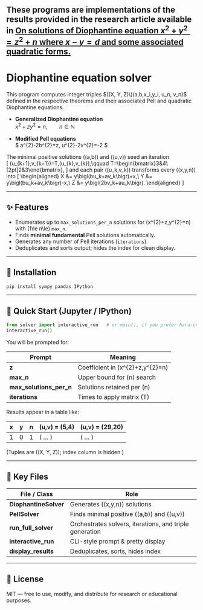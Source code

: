 ## These programs are implementations of the results provided in the research article available in **[On solutions of Diophantine equation $x^2 + y^2 = z^2 + n$ where $x-y = d$ and some associated quadratic forms.](https://papers.ssrn.com/sol3/papers.cfm?abstract_id=5268380)**

# Diophantine equation solver 

This program computes integer triples $((X, Y, Z)\)(a,b,x_i,y_i, u_n, v_n)$ defined in the respective theorems and their associated Pell and quadratic Diophantine equations. 

- **Generalized Diophantine equation**  
  $x^{2}+zy^{2}=n,\qquad n\in\mathbb{N}$

- **Modified Pell equations**  
  $ a^{2}-2b^{2}=z, u^{2}-2v^{2}=-2 $

The minimal positive solutions \((a,b)\) and \((u,v)\) seed an iteration  
\[
(u_{k+1},v_{k+1})=T\,(u_{k},v_{k}),\qquad 
T=\begin{bmatrix}3&4\\[2pt]2&3\end{bmatrix},
\]
and each pair \((u_k,v_k)\) transforms every \((x,y,n)\) into
\[
\begin{aligned}
X &= y\bigl(bu_k+av_k\bigr)+x,\\
Y &= y\bigl(bu_k+av_k\bigr)-x,\\
Z &= y\bigl(2bv_k+au_k\bigr).
\end{aligned}
\]

---

## ✨ Features

- Enumerates up to `max_solutions_per_n` solutions for \(x^{2}+z\,y^{2}=n\) with \(1\le n\le\) `max_n`.
- Finds **minimal fundamental** Pell solutions automatically.
- Generates any number of Pell iterations (`iterations`).
- Deduplicates and sorts output; hides the index for clean display.

---

## 🔧 Installation

```bash
pip install sympy pandas IPython
```

---

## 🚀 Quick Start (Jupyter / IPython)

```python
from solver import interactive_run   # or main(), if you prefer hard-coded defaults
interactive_run()
```

You will be prompted for:

| Prompt | Meaning |
|--------|---------|
| **z** | Coefficient in \(x^{2}+z\,y^{2}=n\) |
| **max_n** | Upper bound for \(n\) search |
| **max_solutions_per_n** | Solutions retained per \(n\) |
| **iterations** | Times to apply matrix \(T\) |

Results appear in a table like:

| x | y | n | (u,v) = (5,4) | (u,v) = (29,20) |
|---|---|----|--------------|-----------------|
| 1 | 0 | 1  | ( … )        | ( … )           |

(Tuples are \((X, Y, Z)\); index column is hidden.)

---

## 📂 Key Files

| File / Class | Role |
|--------------|------|
| **DiophantineSolver** | Generates \((x,y,n)\) solutions |
| **PellSolver**        | Finds minimal positive \((a,b)\) and \((u,v)\) |
| **run_full_solver**   | Orchestrates solvers, iterations, and triple generation |
| **interactive_run**   | CLI-style prompt & pretty display |
| **display_results**   | Deduplicates, sorts, hides index |

---

## 📝 License

MIT — free to use, modify, and distribute for research or educational purposes.
